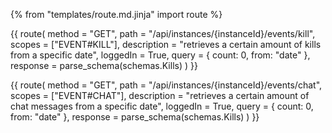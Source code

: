 {% from "templates/route.md.jinja" import route %}

{{ route(
  method = "GET",
  path = "/api/instances/{instanceId}/events/kill",
  scopes = ["EVENT#KILL"],
  description = "retrieves a certain amount of kills from a specific date",
  loggedIn = True,
  query = {
    count: 0,
    from: "date"
  },
  response = parse_schema(schemas.Kills)
) }}

{{ route(
  method = "GET",
  path = "/api/instances/{instanceId}/events/chat",
  scopes = ["EVENT#CHAT"],
  description = "retrieves a certain amount of chat messages from a specific date",
  loggedIn = True,
  query = {
    count: 0,
    from: "date"
  },
  response = parse_schema(schemas.Kills)
) }}